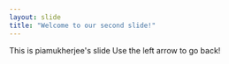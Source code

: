 ```yaml
---
layout: slide
title: "Welcome to our second slide!"
---
```

This is piamukherjee's slide
Use the left arrow to go back!
